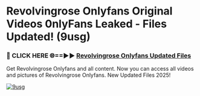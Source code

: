 # Revolvingrose Onlyfans Original Videos 0nlyFans Leaked - Files Updated! (9usg)

<h3>🔴 CLICK HERE 🌐==►► <a href="https://tinyurl.com/2wckxsce" rel="nofollow">Revolvingrose Onlyfans Updated Files</a></h3>

Get Revolvingrose Onlyfans and all content. Now you can access all videos and pictures of Revolvingrose Onlyfans. New Updated Files 2025!

[![9usg](https://i.imgur.com/AFduVYN.gif)](https://tinyurl.com/2wckxsce)
